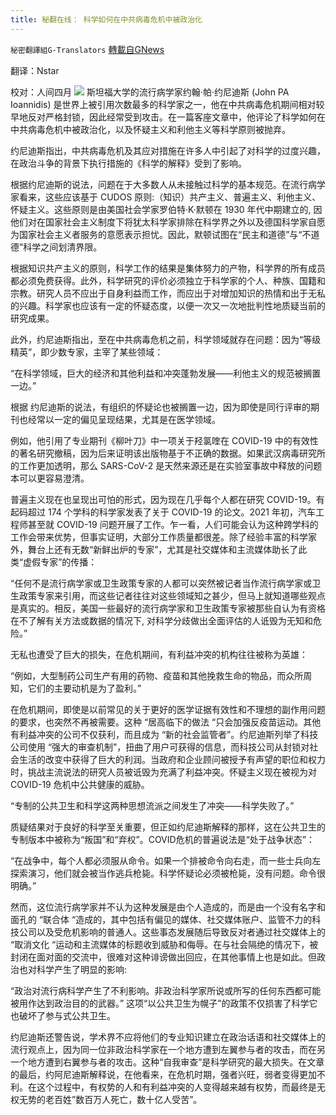 ```yaml
---
title: 秘翻在线： 科学如何在中共病毒危机中被政治化
---
```

`秘密翻譯組G-Translators` [轉載自GNews](https://gnews.org/zh-hans/1553965/)

翻译：Nstar

校对：人间四月
![](https://assets.gnews.org/wp-content/uploads/2021/09/Screenshot-2021-09-25-184658.jpg)
斯坦福大学的流行病学家约翰·帕·约尼迪斯 (John PA Ioannidis) 是世界上被引用次数最多的科学家之一，他在中共病毒危机期间相对较早地反对严格封锁，因此经常受到攻击。在一篇客座文章中，他评论了科学如何在中共病毒危机中被政治化，以及怀疑主义和利他主义等科学原则被抛弃。

约尼迪斯指出，中共病毒危机及其应对措施在许多人中引起了对科学的过度兴趣，在政治斗争的背景下执行措施的《科学的解释》受到了影响。

根据约尼迪斯的说法，问题在于大多数人从未接触过科学的基本规范。在流行病学家看来，这些应该基于 CUDOS 原则:（知识）共产主义、普遍主义、利他主义、怀疑主义。这些原则是由美国社会学家罗伯特·K·默顿在 1930 年代中期建立的, 因他们对在国家社会主义制度下将犹太科学家排除在科学界之外以及德国科学家自愿为国家社会主义者服务的意愿表示担忧。因此，默顿试图在“民主和道德”与“不道德”科学之间划清界限。

根据知识共产主义的原则，科学工作的结果是集体努力的产物，科学界的所有成员都必须免费获得。此外，科学研究的评价必须独立于科学家的个人、种族、国籍和宗教。研究人员不应出于自身利益而工作，而应出于对增加知识的热情和出于无私的兴趣。科学家也应该有一定的怀疑态度，以便一次又一次地批判性地质疑当前的研究成果。

此外，约尼迪斯指出，至在中共病毒危机之前，科学领域就存在问题：因为“等级精英”，即少数专家，主宰了某些领域：

“在科学领域，巨大的经济和其他利益和冲突蓬勃发展——利他主义的规范被搁置一边。”

根据 约尼迪斯的说法，有组织的怀疑论也被搁置一边，因为即使是同行评审的期刊也经常以一定的偏见呈现结果，尤其是在医学领域。

例如，他引用了专业期刊《柳叶刀》中一项关于羟氯喹在 COVID-19 中的有效性的著名研究撤稿，因为后来证明该出版物基于不正确的数据。如果武汉病毒研究所的工作更加透明，那么 SARS-CoV-2 是天然来源还是在实验室事故中释放的问题本可以更容易澄清。

普遍主义现在也呈现出可怕的形式，因为现在几乎每个人都在研究 COVID-19。有起码超过 174 个学科的科学家发表了关于 COVID-19 的论文。2021 年初，汽车工程师甚至就 COVID-19 问题开展了工作。乍一看，人们可能会认为这种跨学科的工作会带来优势，但事实证明，大部分工作质量都很差。除了经验丰富的科学家外，舞台上还有无数“新鲜出炉的专家”，尤其是社交媒体和主流媒体助长了此类“虚假专家”的传播：

“任何不是流行病学家或卫生政策专家的人都可以突然被记者当作流行病学家或卫生政策专家来引用，而这些记者往往对这些领域知之甚少，但马上就知道哪些观点是真实的。相反，美国一些最好的流行病学家和卫生政策专家被那些自认为有资格在不了解有关方法或数据的情况下, 对科学分歧做出全面评估的人诋毁为无知和危险。”

无私也遭受了巨大的损失，在危机期间，有利益冲突的机构往往被称为英雄：

“例如，大型制药公司生产有用的药物、疫苗和其他挽救生命的物品，而众所周知，它们的主要动机是为了盈利。”

在危机期间，即使是以前常见的关于更好的医学证据有效性和不理想的副作用问题的要求，也突然不再被需要。这种 “居高临下的做法 “只会加强反疫苗运动。其他有利益冲突的公司不仅获利，而且成为 “新的社会监管者”。约尼迪斯列举了科技公司使用 “强大的审查机制”，扭曲了用户可获得的信息，而科技公司从封锁对社会生活的改变中获得了巨大的利润。当政府和企业顾问被授予有声望的职位和权力时，挑战主流说法的研究人员被诋毁为充满了利益冲突。怀疑主义现在被视为对COVID-19  危机中公共健康的威胁。

“专制的公共卫生和科学这两种思想流派之间发生了冲突——科学失败了。”

质疑结果对于良好的科学至关重要，但正如约尼迪斯解释的那样，这在公共卫生的专制版本中被称为“叛国”和“弃权”。COVID危机的普遍说法是“处于战争状态”：

“在战争中，每个人都必须服从命令。如果一个排被命令向右走，而一些士兵向左探索演习，他们就会被当作逃兵枪毙。科学怀疑论必须被枪毙，没有问题。命令很明确。”

然而，这位流行病学家并不认为这种发展是由个人造成的，而是由一个没有名字和面孔的 “联合体 “造成的，其中包括有偏见的媒体、社交媒体账户、监管不力的科技公司以及受危机影响的普通人。这些事态发展随后导致反对者通过社交媒体上的 “取消文化 “运动和主流媒体的标题收到威胁和侮辱。在与社会隔绝的情况下，被封闭在面对面的交流中，很难对这种诽谤做出回应，在其他事情上也是如此。但政治也对科学产生了明显的影响:

“政治对流行病科学产生了不利影响。非政治科学家所说或所写的任何东西都可能被用作达到政治目的的武器。” 这项“以公共卫生为幌子”的政策不仅损害了科学它也破坏了参与式公共卫生。

约尼迪斯还警告说，学术界不应将他们的专业知识建立在政治话语和社交媒体上的流行观点上，因为同一位非政治科学家在一个地方遭到左翼参与者的攻击，而在另一个地方遭到右翼参与者的攻击。这种“自我审查”是科学研究的最大损失。在文章的最后，约阿尼迪斯解释说，在他看来，在危机时期，强者兴旺，弱者变得更加不利。在这个过程中，有权势的人和有利益冲突的人变得越来越有权势，而最终是无权无势的老百姓”数百万人死亡，数十亿人受苦”。
